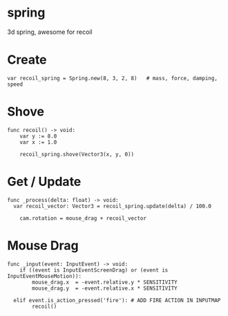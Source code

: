 # spring
3d spring,   awesome for recoil



# Create
```gdscript
var recoil_spring = Spring.new(8, 3, 2, 8)   # mass, force, damping, speed
```


# Shove
```gdscript
func recoil() -> void:
	var y := 8.0
	var x := 1.0

	recoil_spring.shove(Vector3(x, y, 0))
```


# Get / Update
```gdscript
func _process(delta: float) -> void:
  var recoil_vector: Vector3 = recoil_spring.update(delta) / 100.0

	cam.rotation = mouse_drag + recoil_vector
```


# Mouse Drag
```gdscript
func _input(event: InputEvent) -> void:
	if ((event is InputEventScreenDrag) or (event is InputEventMouseMotion)):
		mouse_drag.x  = -event.relative.y * SENSITIVITY
		mouse_drag.y  = -event.relative.x * SENSITIVITY

  elif event.is_action_pressed('fire'): # ADD FIRE ACTION IN INPUTMAP
		recoil()
```
